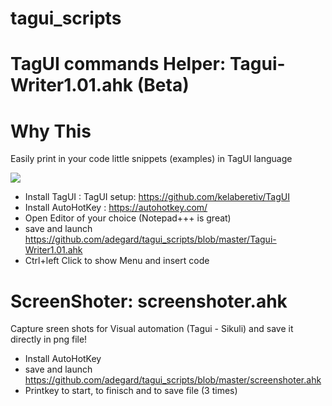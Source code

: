 # tagui_scripts

<h1>TagUI commands Helper:  Tagui-Writer1.01.ahk (Beta)</h1>

# Why This 
Easily print in your code little snippets (examples) in TagUI language

<img src="https://raw.githubusercontent.com/adegard/tagui_scripts/master/20180510123237.png"  align="center">

- Install TagUI : TagUI setup: https://github.com/kelaberetiv/TagUI 
- Install AutoHotKey : https://autohotkey.com/
- Open Editor of your choice (Notepad+++ is great)
- save and launch https://github.com/adegard/tagui_scripts/blob/master/Tagui-Writer1.01.ahk
- Ctrl+left Click to show Menu and insert code



<h1>ScreenShoter:  screenshoter.ahk </h1>
Capture sreen shots for Visual automation (Tagui - Sikuli)  and save it directly in png file!

- Install AutoHotKey
- save and launch https://github.com/adegard/tagui_scripts/blob/master/screenshoter.ahk
- Printkey to start, to finisch and to save file (3 times)
